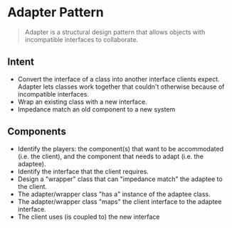 # Adapter Pattern

> Adapter is a structural design pattern that allows objects with incompatible interfaces to collaborate.

## Intent

- Convert the interface of a class into another interface clients expect. Adapter lets classes work together that couldn't otherwise because of incompatible interfaces.
- Wrap an existing class with a new interface.
- Impedance match an old component to a new system

## Components

- Identify the players: the component(s) that want to be accommodated (i.e. the client), and the component that needs to adapt (i.e. the adaptee).
- Identify the interface that the client requires.
- Design a "wrapper" class that can "impedance match" the adaptee to the client.
- The adapter/wrapper class "has a" instance of the adaptee class.
- The adapter/wrapper class "maps" the client interface to the adaptee interface.
- The client uses (is coupled to) the new interface